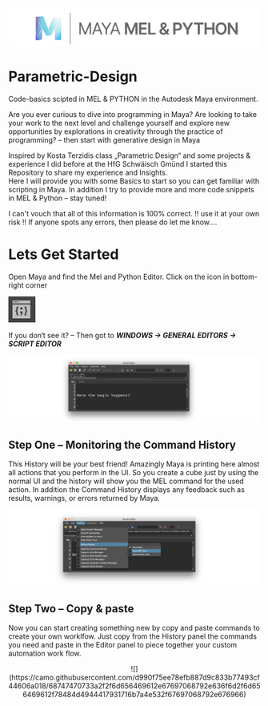 ![](assets/cover.png)

# Parametric-Design
Code-basics scipted in MEL & PYTHON in the Autodesk Maya environment.

Are you ever curious to dive into programming in Maya? Are looking to take your work to the next level and challenge yourself and explore new opportunities by explorations in creativity through the practice of programming? – then start with generative design in Maya

Inspired by Kosta Terzidis class „Parametric Design“ and some projects & experience I did before at the HfG Schwäisch Gmünd I started this Repository to share my experience and Insights.  
Here I will provide you with some Basics to start so you can get familiar with scripting in Maya. In addition I try to provide more and more code snippets in MEL & Python – stay tuned!

I can't vouch that all of this information is 100% correct. !! use it at your own risk !! If anyone spots any errors, then please do let me know....



# Lets Get Started

Open Maya and find the Mel and Python Editor. Click on the icon in bottom-right corner 

![](assets/Editor_icon.png)

If you don‘t see it? – Then got to ***WINDOWS -> GENERAL EDITORS -> SCRIPT EDITOR***

![](assets/Editor.png)

## Step One – Monitoring the Command History

This History will be your best friend! Amazingly Maya is printing here almost all actions that you perform in the UI. So you create a cube just by using the normal UI and the history will show you the MEL command for the used action. In addition the Command History displays any feedback such as results, warnings, or errors returned by Maya.


![](assets/History.png)

## Step Two – Copy & paste

Now you can start creating something new by copy and paste commands to create your own worklfow. Just copy from the History panel the commands you need and paste in the Editor panel to piece together your custom automation work flow.

<p align="center">
![](https://camo.githubusercontent.com/d990f75ee78efb887d9c833b77493cf44606a018/68747470733a2f2f6d656469612e67697068792e636f6d2f6d656469612f78484d4944417931716b7a4e532f67697068792e676966)
</p>
